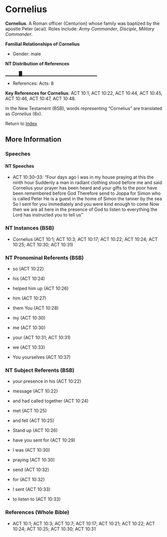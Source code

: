 # Cornelius
**Cornelius**. 
A Roman officer (Centurion) whose family was baptized by the apostle Peter (acai). 
Roles include: 
_Army Commander_, _Disciple_, _Military Commander_. 




**Familial Relationships of Cornelius**


* Gender: male


**NT Distribution of References**

▁▁▁▁█▁▁▁▁▁▁▁▁▁▁▁▁▁▁▁▁▁▁▁▁▁▁
* References: Acts: 8



**Key References for Cornelius**: 
ACT 10:1, ACT 10:22, ACT 10:44, ACT 10:45, ACT 10:46, ACT 10:47, ACT 10:48. 




In the New Testament (BSB), words representing “Cornelius” are translated as 
*Cornelius* (8x). 


Return to [Index](00-Index.md)

## More Information

### Speeches

#### NT Speeches

* ACT 10:30–33: “Four days ago I was in my house praying at this the ninth hour Suddenly a man in radiant clothing stood before me and said Cornelius your prayer has been heard and your gifts to the poor have been remembered before God Therefore send to Joppa for Simon who is called Peter He is a guest in the home of Simon the tanner by the sea So I sent for you immediately and you were kind enough to come Now then we are all here in the presence of God to listen to everything the Lord has instructed you to tell us”

### NT Instances (BSB)

* Cornelius (ACT 10:1; ACT 10:3; ACT 10:17; ACT 10:22; ACT 10:24; ACT 10:25; ACT 10:30; ACT 10:31)



### NT Pronominal Referents (BSB)

* so (ACT 10:22)

* his (ACT 10:24)

* helped him up (ACT 10:26)

* him (ACT 10:27)

* them You (ACT 10:28)

* my (ACT 10:30)

* me (ACT 10:30)

* your (ACT 10:31; ACT 10:31)

* we (ACT 10:33)

* You yourselves (ACT 10:37)



### NT Subject Referents (BSB)

* your presence in his (ACT 10:22)

* message (ACT 10:22)

* and had called together (ACT 10:24)

* met (ACT 10:25)

* and fell (ACT 10:25)

* Stand up (ACT 10:26)

* have you sent for (ACT 10:29)

* I was (ACT 10:30)

* praying (ACT 10:30)

* send (ACT 10:32)

* for (ACT 10:32)

* I sent (ACT 10:33)

* to listen to (ACT 10:33)



### References (Whole Bible)

* ACT 10:1; ACT 10:3; ACT 10:7; ACT 10:17; ACT 10:21; ACT 10:22; ACT 10:24; ACT 10:25; ACT 10:30; ACT 10:31



